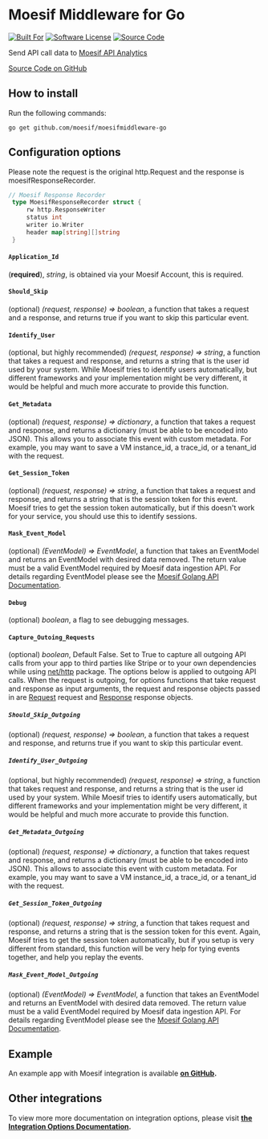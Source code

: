 # Moesif Middleware for Go

[![Built For][ico-built-for]][link-built-for]
[![Software License][ico-license]][link-license]
[![Source Code][ico-source]][link-source]

Send API call data to [Moesif API Analytics](https://www.moesif.com/)

[Source Code on GitHub](https://github.com/moesif/moesifmiddleware-go)

## How to install
Run the following commands:

```shell
go get github.com/moesif/moesifmiddleware-go
```

## Configuration options

Please note the request is the original http.Request and the response is moesifResponseRecorder.

```go
// Moesif Response Recorder
 type MoesifResponseRecorder struct {
	 rw http.ResponseWriter
	 status int
	 writer io.Writer
	 header map[string][]string
 }
```

#### __`Application_Id`__
(__required__), _string_, is obtained via your Moesif Account, this is required.

#### __`Should_Skip`__
(optional) _(request, response) => boolean_, a function that takes a request and a response,
and returns true if you want to skip this particular event.

#### __`Identify_User`__
(optional, but highly recommended) _(request, response) => string_, a function that takes a request and response, and returns a string that is the user id used by your system. While Moesif tries to identify users automatically, but different frameworks and your implementation might be very different, it would be helpful and much more accurate to provide this function.

#### __`Get_Metadata`__
(optional) _(request, response) => dictionary_, a function that takes a request and response, and
returns a dictionary (must be able to be encoded into JSON). This allows you
to associate this event with custom metadata. For example, you may want to save a VM instance_id, a trace_id, or a tenant_id with the request.

#### __`Get_Session_Token`__
(optional) _(request, response) => string_, a function that takes a request and response, and returns a string that is the session token for this event. Moesif tries to get the session token automatically, but if this doesn't work for your service, you should use this to identify sessions.

#### __`Mask_Event_Model`__
(optional) _(EventModel) => EventModel_, a function that takes an EventModel and returns an EventModel with desired data removed. The return value must be a valid EventModel required by Moesif data ingestion API. For details regarding EventModel please see the [Moesif Golang API Documentation](https://www.moesif.com/docs/api?go).

#### __`Debug`__
(optional) _boolean_, a flag to see debugging messages.

#### __`Capture_Outoing_Requests`__
(optional) _boolean_, Default False. Set to True to capture all outgoing API calls from your app to third parties like Stripe or to your own dependencies while using [net/http](https://golang.org/pkg/net/http/) package. The options below is applied to outgoing API calls.
When the request is outgoing, for options functions that take request and response as input arguments, the request and response objects passed in are [Request](https://golang.org/src/net/http/request.go) request and [Response](https://golang.org/src/net/http/response.go) response objects.

##### __`Should_Skip_Outgoing`__
(optional) _(request, response) => boolean_, a function that takes a request and response, and returns true if you want to skip this particular event.

##### __`Identify_User_Outgoing`__
(optional, but highly recommended) _(request, response) => string_, a function that takes request and response, and returns a string that is the user id used by your system. While Moesif tries to identify users automatically,
but different frameworks and your implementation might be very different, it would be helpful and much more accurate to provide this function.

##### __`Get_Metadata_Outgoing`__
(optional) _(request, response) => dictionary_, a function that takes request and response, and
returns a dictionary (must be able to be encoded into JSON). This allows
to associate this event with custom metadata. For example, you may want to save a VM instance_id, a trace_id, or a tenant_id with the request.

##### __`Get_Session_Token_Outgoing`__
(optional) _(request, response) => string_, a function that takes request and response, and returns a string that is the session token for this event. Again, Moesif tries to get the session token automatically, but if you setup is very different from standard, this function will be very help for tying events together, and help you replay the events.

##### __`Mask_Event_Model_Outgoing`__
(optional) _(EventModel) => EventModel_, a function that takes an EventModel and returns an EventModel with desired data removed. The return value must be a valid EventModel required by Moesif data ingestion API. For details regarding EventModel please see the [Moesif Golang API Documentation](https://www.moesif.com/docs/api?go).

## Example
An example app with Moesif integration is available __[on GitHub](https://github.com/Moesif/moesifmiddleware-go-example).__

## Other integrations

To view more more documentation on integration options, please visit __[the Integration Options Documentation](https://www.moesif.com/docs/getting-started/integration-options/).__

[ico-built-for]: https://img.shields.io/badge/built%20for-go-blue.svg
[ico-license]: https://img.shields.io/badge/License-Apache%202.0-green.svg
[ico-source]: https://img.shields.io/github/last-commit/moesif/moesifmiddleware-go.svg?style=social

[link-built-for]: https://golang.org/
[link-license]: https://raw.githubusercontent.com/Moesif/moesifmiddleware-go/master/LICENSE
[link-source]: https://github.com/Moesif/moesifmiddleware-go
